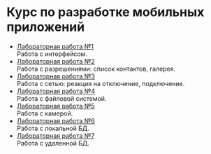 # Курс по разработке мобильных приложений

- [Лабораторная работа №1](/lab_1/)  
    Работа с интерфейсом.
- [Лабораторная работа №2](/lab_2/)  
    Работа с разрешениями: список контактов, галерея.
- [Лабораторная работа №3](/lab_3/)  
    Работа с сетью: реакция на отключение, подключение.
- [Лабораторная работа №4](/lab_4/)  
    Работа с файловой системой.
- [Лабораторная работа №5](/lab_5/)  
    Работа с камерой.
- [Лабораторная работа №6](/lab_6/)  
    Работа с локальной БД.
- [Лабораторная работа №7](/lab_7/)  
    Работа с удаленной БД.

